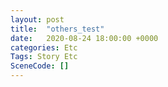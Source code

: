 ```yaml
---
layout: post
title:  "others_test"
date:   2020-08-24 18:00:00 +0000
categories: Etc
Tags: Story Etc
SceneCode: []
---
```

